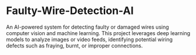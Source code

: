 # Faulty-Wire-Detection-AI
An AI-powered system for detecting faulty or damaged wires using computer vision and machine learning. This project leverages deep learning models to analyze images or video feeds, identifying potential wiring defects such as fraying, burnt, or improper connections.

